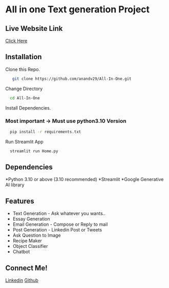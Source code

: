 # All in one Text generation Project 

## Live Website Link
[Click Here](https://genai-pro.streamlit.app/)

## Installation

Clone this Repo.
```bash
   git clone https://github.com/anandv29/All-In-One.git
```

Change Directory
```bash
  cd All-In-One
```

Install Dependencies.
### Most important -> Must use python3.10 Version
```bash
  pip install -r requirements.txt
```
Run Streamlit App
```bash
  streamlit run Home.py
```
## Dependencies
*Python 3.10 or above (3.10 recommended)
*Streamlit
*Google Generative AI library

## Features
* Text Generation - Ask whatever you wants..
* Essay Generation
* Email Generation - Compose or Reply to mail
* Post Generation - Linkedin Post or Tweets
* Ask Question to Image
* Recipe Maker
* Object Classifier
* Chatbot



## Connect Me!
[Linkedin](https://www.linkedin.com/in/anand729/)
[Github](https://github.com/rm0anand)
